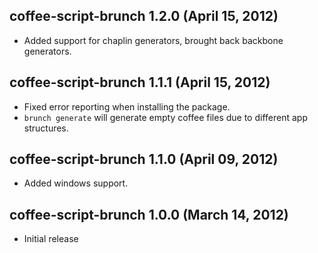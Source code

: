 ## coffee-script-brunch 1.2.0 (April 15, 2012)
* Added support for chaplin generators, brought back backbone generators.

## coffee-script-brunch 1.1.1 (April 15, 2012)
* Fixed error reporting when installing the package.
* `brunch generate` will generate empty coffee files due to different app structures.

## coffee-script-brunch 1.1.0 (April 09, 2012)
* Added windows support.

## coffee-script-brunch 1.0.0 (March 14, 2012)
* Initial release

